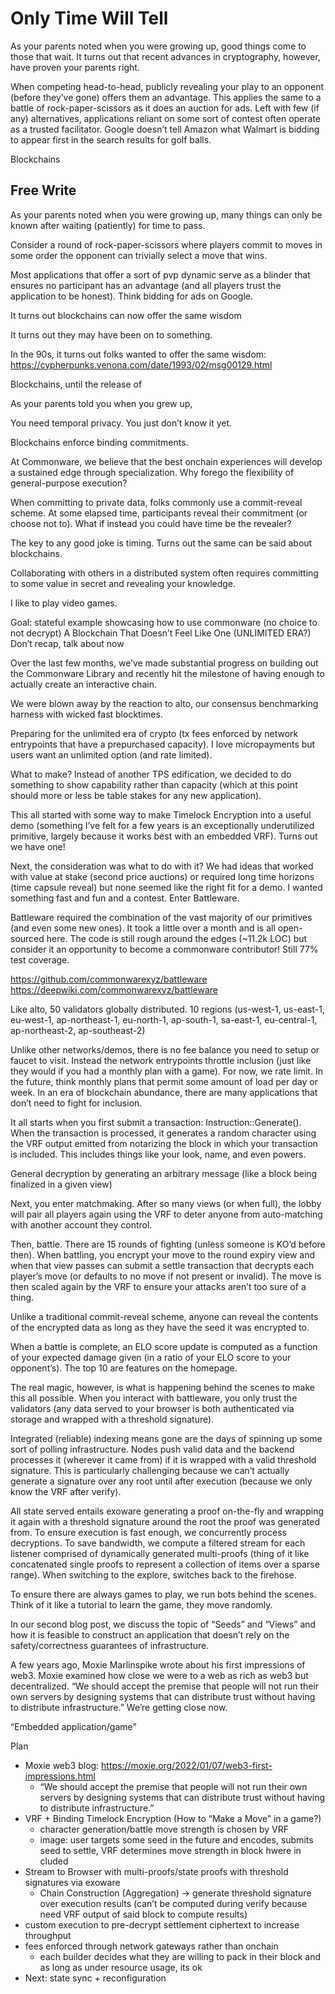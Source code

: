 # Only Time Will Tell
As your parents noted when you were growing up, good things come to those that wait. It turns out that recent advances in cryptography, however, have proven your parents right.

When competing head-to-head, publicly revealing your play to an opponent (before they’ve gone) offers them an advantage. This applies the same to a battle of rock-paper-scissors as it does an auction for ads. Left with few (if any) alternatives, applications reliant on some sort of contest often operate as a trusted facilitator. Google doesn’t tell Amazon what Walmart is bidding to appear first in the search results for golf balls.

Blockchains

## Free Write


As your parents noted when you were growing up, many things can only be known after waiting (patiently) for time to pass.

Consider a round of rock-paper-scissors where players commit to moves in some order  the opponent can trivially select a move that wins.

Most applications that offer a sort of pvp dynamic serve as a blinder that ensures no participant has an advantage (and all players trust the application to be honest). Think bidding for ads on Google.


It turns out blockchains can now offer the same wisdom


It turns out they may have been on to something.



In the 90s, it turns out folks wanted to offer the same wisdom: https://cypherpunks.venona.com/date/1993/02/msg00129.html


Blockchains, until the release of


As your parents told you when you grew up,



You need temporal privacy. You just don’t know it yet.



Blockchains enforce binding commitments.

At Commonware, we believe that the best onchain experiences will develop a sustained edge through specialization. Why forego the flexibility of general-purpose execution?

When committing to private data, folks commonly use a commit-reveal scheme. At some elapsed time, participants reveal their commitment (or choose not to). What if instead you could have time be the revealer?


The key to any good joke is timing. Turns out the same can be said about blockchains.

Collaborating with others in a distributed system often requires committing to some value in secret and revealing your knowledge.

I like to play video games.

Goal: stateful example showcasing how to use commonware (no choice to not decrypt)
A Blockchain That Doesn’t Feel Like One (UNLIMITED ERA?)
Don’t recap, talk about now

Over the last few months, we’ve made substantial progress on building out the Commonware Library and recently hit the milestone of having enough to actually create an interactive chain.

We were blown away by the reaction to alto, our consensus benchmarking harness with wicked fast blocktimes.

Preparing for the unlimited era of crypto (tx fees enforced by network entrypoints that have a prepurchased capacity). I love micropayments but users want an unlimited option (and rate limited).

What to make? Instead of another TPS edification, we decided to do something to show capability rather than capacity (which at this point should more or less be table stakes for any new application).

This all started with some way to make Timelock Encryption into a useful demo (something I’ve felt for a few years is an exceptionally underutilized primitive, largely because it works best with an embedded VRF). Turns out we have one!

Next, the consideration was what to do with it? We had ideas that worked with value at stake (second price auctions) or required long time horizons (time capsule reveal) but none seemed like the right fit for a demo. I wanted something fast and fun and a contest. Enter Battleware.



Battleware required the combination of the vast majority of our primitives (and even some new ones). It took a little over a month and is all open-sourced here. The code is still rough around the edges (~11.2k LOC) but consider it an opportunity to become a commonware contributor! Still 77% test coverage.

https://github.com/commonwarexyz/battleware
https://deepwiki.com/commonwarexyz/battleware

Like alto, 50 validators globally distributed. 10 regions (us-west-1, us-east-1, eu-west-1, ap-northeast-1, eu-north-1, ap-south-1, sa-east-1, eu-central-1, ap-northeast-2, ap-southeast-2)

Unlike other networks/demos, there is no fee balance you need to setup or faucet to visit. Instead the network entrypoints throttle inclusion (just like they would if you had a monthly plan with a game). For now, we rate limit. In the future, think monthly plans that permit some amount of load per day or week. In an era of blockchain abundance, there are many applications that don’t need to fight for inclusion.

It all starts when you first submit a transaction: Instruction::Generate(). When the transaction is processed, it generates a random character using the VRF output emitted from notarizing the block in which your transaction is included. This includes things like your look, name, and even powers.

General decryption by generating an arbitrary message (like a block being finalized in a given view)




Next, you enter matchmaking. After so many views (or when full), the lobby will pair all players again using the VRF to deter anyone from auto-matching with another account they control.



Then, battle. There are 15 rounds of fighting (unless someone is KO’d before then). When battling, you encrypt your move to the round expiry view and when that view passes can submit a settle transaction that decrypts each player’s move (or defaults to no move if not present or invalid). The move is then scaled again by the VRF to ensure your attacks aren’t too sure of a thing.


Unlike a traditional commit-reveal scheme, anyone can reveal the contents of the encrypted data as long as they have the seed it was encrypted to.

When a battle is complete, an ELO score update is computed as a function of your expected damage given (in a ratio of your ELO score to your opponent’s). The top 10 are features on the homepage.

The real magic, however, is what is happening behind the scenes to make this all possible. When you interact with battleware, you only trust the validators (any data served to your browser is both authenticated via storage and wrapped with a threshold signature).

Integrated (reliable) indexing means gone are the days of spinning up some sort of polling infrastructure. Nodes push valid data and the backend processes it (wherever it came from) if it is wrapped with a valid threshold signature. This is particularly challenging because we can’t actually generate a signature over any root until after execution (because we only know the VRF after verify).



All state served entails exoware generating a proof on-the-fly and wrapping it again with a threshold signature around the root the proof was generated from. To ensure execution is fast enough, we concurrently process decryptions. To save bandwidth, we compute a filtered stream for each listener comprised of dynamically generated multi-proofs (thing of it like concatenated single proofs to represent a collection of items over a sparse range). When switching to the explore, switches back to the firehose.



To ensure there are always games to play, we run bots behind the scenes. Think of it like a tutorial to learn the game, they move randomly.

In our second blog post, we discuss the topic of “Seeds” and “Views” and how it is feasible to construct an application that doesn’t rely on the safety/correctness guarantees of infrastructure.

A few years ago, Moxie Marlinspike wrote about his first impressions of web3. Moxie examined how close we were to a web as rich as web3 but decentralized. “We should accept the premise that people will not run their own servers by designing systems that can distribute trust without having to distribute infrastructure.” We’re getting close now.

“Embedded application/game”

Plan
- Moxie web3 blog: https://moxie.org/2022/01/07/web3-first-impressions.html
    - “We should accept the premise that people will not run their own servers by designing systems that can distribute trust without having to distribute infrastructure.”
- VRF + Binding Timelock Encryption (How to “Make a Move” in a game?)
    - character generation/battle move strength is chosen by VRF
    - image: user targets some seed in the future and encodes, submits seed to settle, VRF determines move strength in block hwere in cluded
- Stream to Browser with multi-proofs/state proofs with threshold signatures via exoware
    - Chain Construction (Aggregation) → generate threshold signature over execution results (can’t be computed during verify because need VRF output of said block to compute results)
- custom execution to pre-decrypt settlement ciphertext to increase throughput
- fees enforced through network gateways rather than onchain
    - each builder decides what they are willing to pack in their block and as long as under resource usage, its ok
- Next: state sync + reconfiguration
